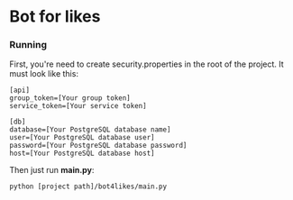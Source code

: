 # Bot for likes
### Running
First, you're need to create security.properties in the root of the project. It must look like this:
```properties
[api]
group_token=[Your group token]
service_token=[Your service token]

[db]
database=[Your PostgreSQL database name]
user=[Your PostgreSQL database user]
password=[Your PostgreSQL database password]
host=[Your PostgreSQL database host]
```
Then just run **main.py**:
```
python [project path]/bot4likes/main.py
```